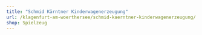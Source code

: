 ```yaml
---
title: "Schmid Kärntner Kinderwagenerzeugung"
url: /klagenfurt-am-woerthersee/schmid-kaerntner-kinderwagenerzeugung/
shop: Spielzeug
---
```

